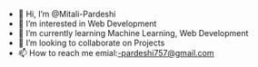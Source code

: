 - 👋 Hi, I’m @Mitali-Pardeshi
- 👀 I’m interested in Web Development
- 🌱 I’m currently learning Machine Learning, Web Development
- 💞️ I’m looking to collaborate on Projects
- 📫 How to reach me emial:-pardeshi757@gmail.com

<!---
Mitali-Pardeshi/Mitali-Pardeshi is a ✨ special ✨ repository because its `README.md` (this file) appears on your GitHub profile.
You can click the Preview link to take a look at your changes.
--->
